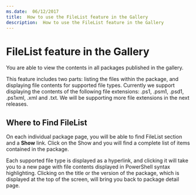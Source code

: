 ```yaml
---
ms.date:  06/12/2017
title:  How to use the FileList feature in the Gallery
description:  How to use the FileList feature in the Gallery
---
```

# FileList feature in the Gallery

You are able to view the contents in all packages published in the gallery.

This feature includes two parts: listing the files within the package, and displaying file contents
for supported file types. Currently we support displaying the contents of the following file
extensions: .ps1, .psm1, .psd1, .ps1xml, .xml and .txt. We will be supporting more file extensions
in the next releases.

## Where to Find FileList

On each individual package page, you will be able to find FileList section and a **Show** link.
Click on the Show and you will find a complete list of items contained in the package.

Each supported file type is displayed as a hyperlink, and clicking it will take you to a new page
with file contents displayed in PowerShell syntax highlighting. Clicking on the title or the version
of the package, which is displayed at the top of the screen, will bring you back to package detail
page.
